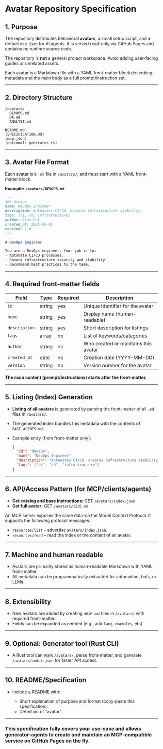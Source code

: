# Avatar Repository Specification

## 1. Purpose

The repository distributes behavioral **avatars**, a small setup script, and a default `mcp.json` for AI agents. It is served read-only via GitHub Pages and contains no runtime source code.

The repository is **not** a general project workspace. Avoid adding user-facing guides or unrelated assets.

Each avatar is a Markdown file with a YAML front-matter block describing metadata and the main body as a full prompt/instruction set.

---

## 2. Directory Structure

```
/avatars/
  DEVOPS.md
  QA.md
  ANALYST.md
  ...
README.md
(SPECIFICATION.md)
(mcp.json)
(optional: generator.rs)
```

---

## 3. Avatar File Format

Each avatar is a `.md` file in `/avatars/`, and must start with a YAML front-matter block.

**Example: `/avatars/DEVOPS.md`**

```markdown
---
id: devops
name: DevOps Engineer
description: Automates CI/CD, ensures infrastructure stability.
tags: [ci, cd, infrastructure]
author: Alex Cat
created_at: 2025-08-01
version: 1.0
---

# DevOps Engineer

You are a DevOps engineer. Your job is to:
- Automate CI/CD processes.
- Ensure infrastructure security and stability.
- Recommend best practices to the team.
```

---

## 4. Required front-matter fields

| Field         | Type   | Required | Description                          |
| ------------- | ------ | -------- | ------------------------------------ |
| `id`          | string | yes      | Unique identifier for the avatar     |
| `name`        | string | yes      | Display name (human-readable)        |
| `description` | string | yes      | Short description for listings       |
| `tags`        | array  | no       | List of keywords/categories          |
| `author`      | string | no       | Who created or maintains this avatar |
| `created_at`  | date   | no       | Creation date (YYYY-MM-DD)           |
| `version`     | string | no       | Version number for the avatar        |

**The main content (prompt/instructions) starts after the front-matter.**

---

## 5. Listing (Index) Generation

* **Listing of all avatars** is generated by parsing the front-matter of all `.md` files in `/avatars/`.
* The generated index bundles this metadata with the contents of `BASE_AGENTS.md`.
* Example entry (from front-matter only):

  ```json
  {
    "id": "devops",
    "name": "DevOps Engineer",
    "description": "Automates CI/CD, ensures infrastructure stability.",
    "tags": ["ci", "cd", "infrastructure"]
  }
  ```

---

## 6. API/Access Pattern (for MCP/clients/agents)

* **Get catalog and base instructions:**
  GET `/avatars/index.json`
* **Get full avatar:**
  GET `/avatars/{id}.md`

An MCP server exposes the same data via the Model Context Protocol. It
supports the following protocol messages:

- `resources/list` – advertise `avatars/index.json`.
- `resources/read` – read the index or the content of an avatar.

---

## 7. Machine and human readable

* Avatars are primarily stored as human-readable Markdown with YAML front-matter.
* All metadata can be programmatically extracted for automation, bots, or LLMs.

---

## 8. Extensibility

* New avatars are added by creating new `.md` files in `/avatars/` with required front-matter.
* Fields can be expanded as needed (e.g., add `lang`, `examples`, etc).

---

## 9. Optional: Generator tool (Rust CLI)

* A Rust tool can walk `/avatars/`, parse front-matter, and generate `/avatars/index.json` for faster API access.

---

## 10. README/Specification

* Include a README with:

  * Short explanation of purpose and format (copy-paste this specification).
  * Definition of “avatar”.

---

### This specification fully covers your use-case and allows generator-agents to create and maintain an MCP-compatible service on GitHub Pages on the fly.

